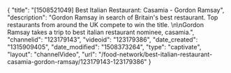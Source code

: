 {
    "title": "[1508521049] Best Italian Restaurant: Casamia - Gordon Ramsay",
    "description": "Gordon Ramsay in search of Britain's best restaurant. Top restaurants from around the UK compete to win the title. \n\nGordon Ramsay takes a trip to best italian restaurant nominee, casamia.",
    "channelid": "123179143",
    "videoid": "123179386",
    "date_created": "1315909405",
    "date_modified": "1508373264",
    "type": "captivate",
    "layout": "channelVideo",
    "url": "\/food-network\/best-italian-restaurant-casamia-gordon-ramsay\/123179143-123179386"
}